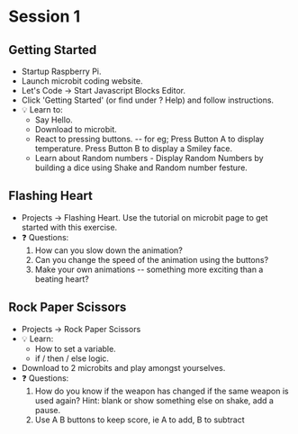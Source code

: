 # Session 1

## Getting Started

* Startup Raspberry Pi.
* Launch microbit coding website.
* Let's Code -> Start Javascript Blocks Editor.
* Click 'Getting Started'  (or find under ? Help) and follow instructions.
* :bulb: Learn to:
  * Say Hello.
  * Download to microbit.
  * React to pressing buttons. -- for eg; Press Button A to display temperature. Press Button B to display a Smiley face. 
  * Learn about Random numbers - Display Random Numbers by building a dice using Shake and Random number festure.

## Flashing Heart

* Projects -> Flashing Heart. Use the tutorial on microbit page to get started with this exercise. 
* :question: Questions:
  1. How can you slow down the animation?
  1. Can you change the speed of the animation using the buttons?
  1. Make your own animations -- something more exciting than a beating heart?

## Rock Paper Scissors

* Projects -> Rock Paper Scissors
* :bulb: Learn:
  * How to set a variable.
  * if / then / else logic.
* Download to 2 microbits and play amongst yourselves.
* :question: Questions:
  1. How do you know if the weapon has changed if the same weapon is used again?  Hint: blank or show something else on shake, add a pause.
  1. Use A B buttons to keep score, ie A to add, B to subtract
